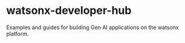 # watsonx-developer-hub
Examples and guides for building Gen AI applications on the watsonx platform.
